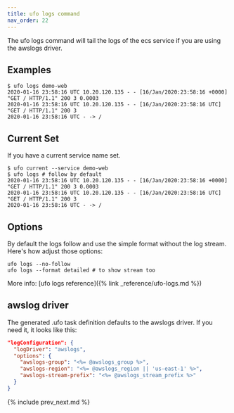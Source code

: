 ```yaml
---
title: ufo logs command
nav_order: 22
---
```


The ufo logs command will tail the logs of the ecs service if you are using the awslogs driver.

## Examples

    $ ufo logs demo-web
    2020-01-16 23:58:16 UTC 10.20.120.135 - - [16/Jan/2020:23:58:16 +0000] "GET / HTTP/1.1" 200 3 0.0003
    2020-01-16 23:58:16 UTC 10.20.120.135 - - [16/Jan/2020:23:58:16 UTC] "GET / HTTP/1.1" 200 3
    2020-01-16 23:58:16 UTC - -> /

## Current Set

If you have a current service name set.

    $ ufo current --service demo-web
    $ ufo logs # follow by default
    2020-01-16 23:58:16 UTC 10.20.120.135 - - [16/Jan/2020:23:58:16 +0000] "GET / HTTP/1.1" 200 3 0.0003
    2020-01-16 23:58:16 UTC 10.20.120.135 - - [16/Jan/2020:23:58:16 UTC] "GET / HTTP/1.1" 200 3
    2020-01-16 23:58:16 UTC - -> /

## Options

By default the logs follow and use the simple format without the log stream. Here's how adjust those options:

    ufo logs --no-follow
    ufo logs --format detailed # to show stream too

More info: [ufo logs reference]({% link _reference/ufo-logs.md %})

## awslog driver

The generated .ufo task definition defaults to the awslogs driver. If you need it, it looks like this:

```json
"logConfiguration": {
  "logDriver": "awslogs",
  "options": {
    "awslogs-group": "<%= @awslogs_group %>",
    "awslogs-region": "<%= @awslogs_region || 'us-east-1' %>",
    "awslogs-stream-prefix": "<%= @awslogs_stream_prefix %>"
  }
}
```

{% include prev_next.md %}
